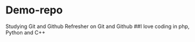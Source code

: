 # Demo-repo
Studying Git and Github
Refresher on Git and Github
##I love coding in php, Python  and C++